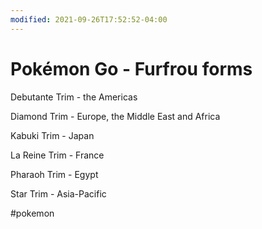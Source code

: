 ```yaml
---
modified: 2021-09-26T17:52:52-04:00
---
```


# Pokémon Go - Furfrou forms

Debutante Trim - the Americas

Diamond Trim - Europe, the Middle East and Africa

Kabuki Trim - Japan

La Reine Trim - France

Pharaoh Trim - Egypt

Star Trim - Asia-Pacific

#pokemon